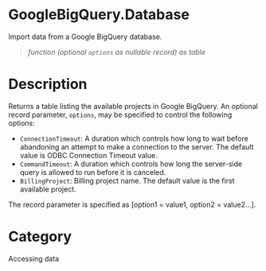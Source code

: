 # GoogleBigQuery.Database
Import data from a Google BigQuery database.
> _function (optional <code>options</code> as nullable record) as table_

# Description 
Returns a table listing the available projects in Google BigQuery. An optional record parameter, <code>options</code>, may be specified to control the following options:
      <ul>
        <li><code>ConnectionTimeout</code>: A duration which controls how long to wait before abandoning an attempt to make a connection to the server. The default value is ODBC Connection Timeout value.</li>
        <li><code>CommandTimeout</code>: A duration which controls how long the server-side query is allowed to run before it is canceled.</li>
        <li><code>BillingProject</code>: Billing project name. The default value is the first available project.</li>
      </ul>
    The record parameter is specified as [option1 = value1, option2 = value2...].
# Category 
Accessing data

